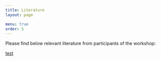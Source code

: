 ```yaml
---
title: Literature
layout: page

menu: true
order: 5
---
```


Please find below relevant literature from participants of the workshop:

[test](/papers/16Aut&Cattalax.pdf)